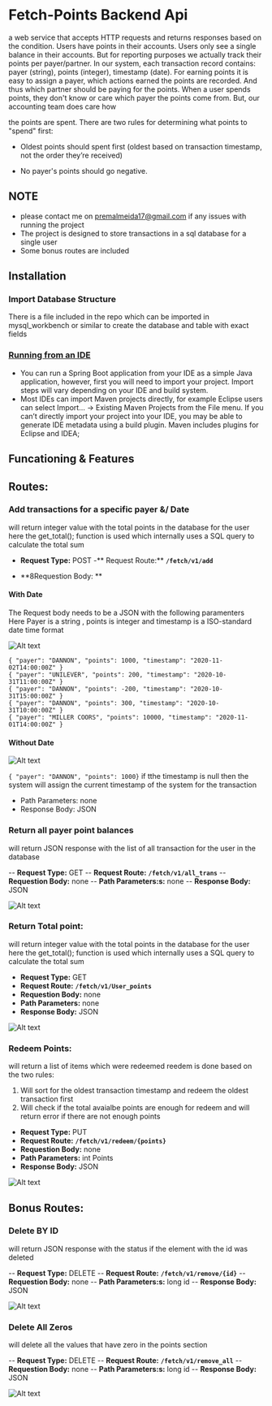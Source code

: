 # Fetch-Points Backend Api

a web service that accepts HTTP requests and returns responses based on the condition. Users have points in their accounts. Users only see a single balance in their accounts. But for reporting purposes we actually track their points per payer/partner. In our system, each transaction record contains: payer (string), points (integer), timestamp (date). 
For earning points it is easy to assign a payer, which actions earned the points are recorded. And thus which partner should be paying for the points. 
When a user spends points, they don't know or care which payer the points come from. But, our accounting team does care how 

the points are spent. There are two rules for determining what points to "spend" first: 
* Oldest points should spent first (oldest based on transaction timestamp, not the order they’re received)  
 
* No payer's points should go negative. 

## NOTE
- please contact me on premalmeida17@gmail.com if any issues with running the project
- The project is designed to store transactions in a sql database for a single user
- Some bonus routes are included

## Installation

### Import Database Structure
There is a file included in the repo which can be imported in mysql_workbench or similar to create the database and table with exact fields

### [Running from an IDE](https://docs.spring.io/spring-boot/docs/1.5.16.RELEASE/reference/html/using-boot-running-your-application.html)
* You can run a Spring Boot application from your IDE as a simple Java application, however, first you will need to import your project. Import steps will vary depending on your IDE and build system. 
* Most IDEs can import Maven projects directly, for example Eclipse users can select Import…​ → Existing Maven Projects from the File menu.
If you can’t directly import your project into your IDE, you may be able to generate IDE metadata using a build plugin. Maven includes plugins for Eclipse and IDEA;


## Funcationing & Features


##  Routes:

### Add transactions for a specific payer &/ Date
will return integer value with the total points in the database for the user here the get_total(); function is used which internally uses a SQL query to calculate the total sum

- **Request Type:** POST
-** Request Route:** **```/fetch/v1/add```**

- **8Requestion Body: **

#### With Date
The Request body needs to be a JSON with the following paramenters<br>
Here Payer is a string , points is integer and timestamp is a ISO-standard date time format<br>

![Alt text](relative/path/to/img.jpg?raw=true "Title")

```{ "payer": "DANNON", "points": 1000, "timestamp": "2020-11-02T14:00:00Z" } ```<br>
```{ "payer": "UNILEVER", "points": 200, "timestamp": "2020-10-31T11:00:00Z" } ```<br>
```{ "payer": "DANNON", "points": -200, "timestamp": "2020-10-31T15:00:00Z" } ```<br>
```{ "payer": "DANNON", "points": 300, "timestamp": "2020-10-31T10:00:00Z" } ```<br>
```{ "payer": "MILLER COORS", "points": 10000, "timestamp": "2020-11-01T14:00:00Z" } ```<br>

#### Without Date

![Alt text](relative/path/to/img.jpg?raw=true "Title")

```{ "payer": "DANNON", "points": 1000}```
if tthe timestamp is null then the system will assign the current timestamp of the system for the transaction


- Path Parameters: none
- Response Body: JSON


### Return all payer point balances
will return JSON response with the list of all transaction for the user in the database 

-- **Request Type:** GET
-- **Request Route:** **```/fetch/v1/all_trans```**
-- **Requestion Body:** none
-- **Path Parameters:s:** none
-- **Response Body:** JSON

![Alt text](relative/path/to/img.jpg?raw=true "Title")

### Return Total point:
will return integer value with the total points in the database for the user here the get_total(); function is used which internally uses a SQL query to calculate the total sum

- **Request Type:** GET
- **Request Route:** **```/fetch/v1/User_points```**
- **Requestion Body:** none
- **Path Parameters:** none
- **Response Body:** JSON


![Alt text](relative/path/to/img.jpg?raw=true "Title")


### Redeem Points:
will return a list of items which were redeemed
reedem is done based on the two rules: 
1. Will sort for the oldest transaction timestamp and redeem the oldest transaction first
2. Will check if the total avaialbe points are enough for redeem and will return error if there are not enough points

- **Request Type:** PUT
- **Request Route:** **```/fetch/v1/redeem/{points}```**
- **Requestion Body:** none
- **Path Parameters:** int Points
- **Response Body:** JSON


![Alt text](relative/path/to/img.jpg?raw=true "Title")

## Bonus Routes:

### Delete BY ID
will return JSON response with the status if the element with the id was deleted

-- **Request Type:** DELETE
-- **Request Route:** **```/fetch/v1/remove/{id}```**
-- **Requestion Body:** none
-- **Path Parameters:s:** long id
-- **Response Body:** JSON

![Alt text](relative/path/to/img.jpg?raw=true "Title")

### Delete All Zeros
will delete all the values that have zero in the points section

-- **Request Type:** DELETE
-- **Request Route:** **```/fetch/v1/remove_all```**
-- **Requestion Body:** none
-- **Path Parameters:s:** long id
-- **Response Body:** JSON

![Alt text](relative/path/to/img.jpg?raw=true "Title")


